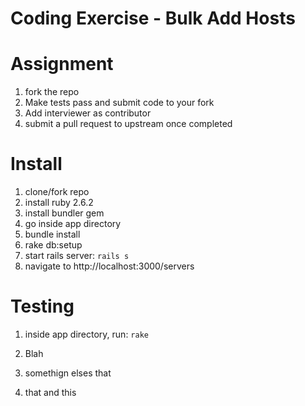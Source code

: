 # Coding Exercise - Bulk Add Hosts

# Assignment
1. fork the repo
2. Make tests pass and submit code to your fork
3. Add interviewer as contributor
4. submit a pull request to upstream once completed

# Install
1. clone/fork repo
2. install ruby 2.6.2
3. install bundler gem
4. go inside app directory
5. bundle install
6. rake db:setup
7. start rails server: `rails s`
8. navigate to http://localhost:3000/servers

# Testing
1. inside app directory, run: `rake`

3. Blah
4. somethign elses that


5. that and this
